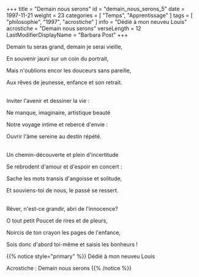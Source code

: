 +++
title = "Demain nous serons"
id = "demain_nous_serons_5"
date = 1997-11-21
weight = 23
categories = [ "Temps", "Apprentissage" ]
tags = [ "philosophie", "1997", "acrostiche" ]
info = "Dédié à mon neuveu Louis"
acrostiche = "Demain nous serons"
verseLength = 12
LastModifierDisplayName = "Barbara Post"
+++

Demain tu seras grand, demain je serai vieille,

En souvenir jauni sur un coin du portrait,

Mais n'oublions encor les douceurs sans pareille,

Aux rêves de jeunesse, enfance et son retrait.

 \
Inviter l'avenir et dessiner la vie :

Ne manque, imaginaire, artistique beauté

Notre voyage intime et rebercé d'envie :

Ouvrir l'âme sereine au destin répété.

 \
Un chemin-découverte et plein d'incertitude

Se rebrodent d'amour et d'espoir en concert :

Sache les mots transis d'angoisse et solitude,

Et souviens-toi de nous, le passé se ressert.

 \
Rêver, n'est-ce grandir, abri de l'innocence?

O tout petit Poucet de rires et de pleurs,

Noircis de ton crayon les pages de l'enfance,

Sois donc d'abord toi-même et saisis les bonheurs !

{{% notice style="primary" %}}
Dédié à mon neuveu Louis

Acrostiche : Demain nous serons
{{% /notice %}}

